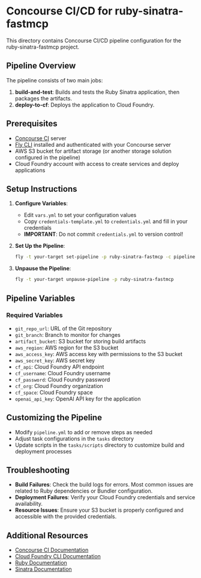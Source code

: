 # Concourse CI/CD for ruby-sinatra-fastmcp

This directory contains Concourse CI/CD pipeline configuration for the ruby-sinatra-fastmcp project.

## Pipeline Overview

The pipeline consists of two main jobs:

1. **build-and-test**: Builds and tests the Ruby Sinatra application, then packages the artifacts.
2. **deploy-to-cf**: Deploys the application to Cloud Foundry.

## Prerequisites

- [Concourse CI](https://concourse-ci.org/) server
- [Fly CLI](https://concourse-ci.org/fly.html) installed and authenticated with your Concourse server
- AWS S3 bucket for artifact storage (or another storage solution configured in the pipeline)
- Cloud Foundry account with access to create services and deploy applications

## Setup Instructions

1. **Configure Variables**:
   - Edit `vars.yml` to set your configuration values
   - Copy `credentials-template.yml` to `credentials.yml` and fill in your credentials
   - **IMPORTANT**: Do not commit `credentials.yml` to version control!

2. **Set Up the Pipeline**:
   ```bash
   fly -t your-target set-pipeline -p ruby-sinatra-fastmcp -c pipeline.yml -l vars.yml -l credentials.yml
   ```

3. **Unpause the Pipeline**:
   ```bash
   fly -t your-target unpause-pipeline -p ruby-sinatra-fastmcp
   ```

## Pipeline Variables

### Required Variables

- `git_repo_url`: URL of the Git repository
- `git_branch`: Branch to monitor for changes
- `artifact_bucket`: S3 bucket for storing build artifacts
- `aws_region`: AWS region for the S3 bucket
- `aws_access_key`: AWS access key with permissions to the S3 bucket
- `aws_secret_key`: AWS secret key
- `cf_api`: Cloud Foundry API endpoint
- `cf_username`: Cloud Foundry username
- `cf_password`: Cloud Foundry password
- `cf_org`: Cloud Foundry organization
- `cf_space`: Cloud Foundry space
- `openai_api_key`: OpenAI API key for the application

## Customizing the Pipeline

- Modify `pipeline.yml` to add or remove steps as needed
- Adjust task configurations in the `tasks` directory
- Update scripts in the `tasks/scripts` directory to customize build and deployment processes

## Troubleshooting

- **Build Failures**: Check the build logs for errors. Most common issues are related to Ruby dependencies or Bundler configuration.
- **Deployment Failures**: Verify your Cloud Foundry credentials and service availability.
- **Resource Issues**: Ensure your S3 bucket is properly configured and accessible with the provided credentials.

## Additional Resources

- [Concourse CI Documentation](https://concourse-ci.org/docs.html)
- [Cloud Foundry CLI Documentation](https://docs.cloudfoundry.org/cf-cli/)
- [Ruby Documentation](https://ruby-doc.org/)
- [Sinatra Documentation](http://sinatrarb.com/documentation.html)
